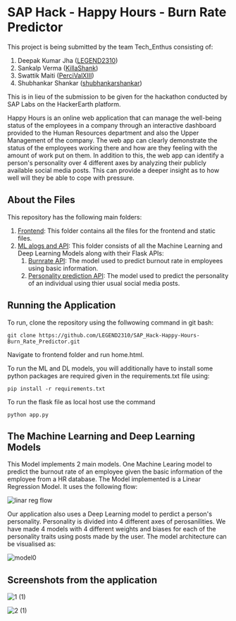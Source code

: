 # SAP Hack - Happy Hours - Burn Rate Predictor

This project is being submitted by the team Tech_Enthus consisting of:
1) Deepak Kumar Jha ([LEGEND2310](https://github.com/LEGEND2310))
2) Sankalp Verma ([KillaShank](https://github.com/KillaShank))
3) Swattik Maiti ([PerciValXIII](https://github.com/PerciValXIII))
4) Shubhankar Shankar ([shubhankarshankar](https://github.com/shubhankarshankar))

This is in lieu of the submission to be given for the hackathon conducted by SAP Labs on the HackerEarth platform.

Happy Hours is an online web application that can manage the well-being status of the employees in a company through an interactive dashboard provided to the Human Resources department and also the Upper Management of the company.
The web app can clearly demonstrate the status of the employees working there and how are they feeling with the amount of work put on them.
In addition to this, the web app can identify a person's personality over 4 different axes by analyzing their publicly available social media posts.
This can provide a deeper insight as to how well will they be able to cope with pressure.

## About the Files

This repository has the following main folders:

1) [Frontend](https://github.com/LEGEND2310/SAP_Hack-Happy-Hours-Burn_Rate_Predictor/tree/main/Frontend):
   This folder contains all the files for the frontend and static files.
2) [ML alogs and API](https://github.com/LEGEND2310/SAP_Hack-Happy-Hours-Burn_Rate_Predictor/tree/main/ML%20alogs%20and%20API):
    This folder consists of all the Machine Learning and Deep Learning Models along with their Flask APIs:
    1) [Burnrate API](https://github.com/LEGEND2310/SAP_Hack-Happy-Hours-Burn_Rate_Predictor/tree/main/ML%20alogs%20and%20API/Burnrate%20API):
      The model used to predict burnout rate in employees using basic information.
    2) [Personality prediction API](https://github.com/LEGEND2310/SAP_Hack-Happy-Hours-Burn_Rate_Predictor/tree/main/ML%20alogs%20and%20API/Personality%20prediction%20API):
      The model used to predict the personality of an individual using thier usual social media posts.


## Running the Application

To run, clone the repository using the follwowing command in git bash:

```
git clone https://github.com/LEGEND2310/SAP_Hack-Happy-Hours-Burn_Rate_Predictor.git
```

Navigate to frontend folder and run home.html.

To run the ML and DL models, you will additionally have to install some python packages are required given in the requirements.txt file using:

```
pip install -r requirements.txt
```

To run the flask file as local host use the command
```
python app.py
```

## The Machine Learning and Deep Learning Models

This Model implements 2 main models. One Machine Learing model to predict the burnout rate of an employee given the basic information of the employee from a HR database.
The Model implemented is a Linear Regression Model. It uses the following flow:

![linar reg flow](https://user-images.githubusercontent.com/47575172/115266986-50376880-a156-11eb-9474-f849e89dd1e4.png)

Our application also uses a Deep Learning model to perdict a person's personality.
Personality is divided into 4 different axes of perosanilities.
We have made 4 models with 4 different weights and biases for each of the personality traits using posts made by the user.
The model architecture can be visualised as:

![model0](https://user-images.githubusercontent.com/47575172/115267890-524df700-a157-11eb-955e-42ab985bf5e1.png)

## Screenshots from the application


![1 (1)](https://user-images.githubusercontent.com/47575172/115268757-3c8d0180-a158-11eb-9aeb-034c1a9309bf.PNG)

![2 (1)](https://user-images.githubusercontent.com/47575172/115268838-50386800-a158-11eb-9bff-5a788e0e01b3.PNG)